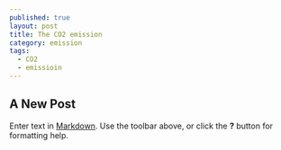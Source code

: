 ```yaml
---
published: true
layout: post
title: The CO2 emission
category: emission
tags:
  - CO2
  - emissioin
---
```

## A New Post

Enter text in [Markdown](http://electricitymap.tmrow.co/). Use the toolbar above, or click the **?** button for formatting help.
